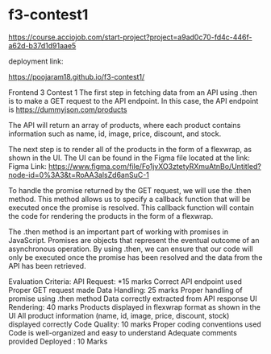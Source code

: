 # f3-contest1

https://course.acciojob.com/start-project?project=a9ad0c70-fd4c-446f-a62d-b37d1d91aae5

deployment link:

https://poojaram18.github.io/f3-contest1/



Frontend 3 Contest 1
The first step in fetching data from an API using .then is to make a GET request to the API endpoint. In this case, the API endpoint is https://dummyjson.com/products

The API will return an array of products, where each product contains information such as name, id, image, price, discount, and stock.

The next step is to render all of the products in the form of a flexwrap, as shown in the UI. The UI can be found in the Figma file located at the link: Figma Link: https://www.figma.com/file/Fo1jvXO3ztetyRXmuAtnBo/Untitled?node-id=0%3A3&t=RoAA3alsZd6anSuC-1

To handle the promise returned by the GET request, we will use the .then method. This method allows us to specify a callback function that will be executed once the promise is resolved. This callback function will contain the code for rendering the products in the form of a flexwrap.

The .then method is an important part of working with promises in JavaScript. Promises are objects that represent the eventual outcome of an asynchronous operation. By using .then, we can ensure that our code will only be executed once the promise has been resolved and the data from the API has been retrieved.


Evaluation Criteria:
API Request: *15 marks
Correct API endpoint used
Proper GET request made
Data Handling: 25 marks
Proper handling of promise using .then method
Data correctly extracted from API response
UI Rendering: 40 marks
Products displayed in flexwrap format as shown in the UI
All product information (name, id, image, price, discount, stock) displayed correctly
Code Quality: 10 marks
Proper coding conventions used
Code is well-organized and easy to understand
Adequate comments provided
Deployed : 10 Marks
